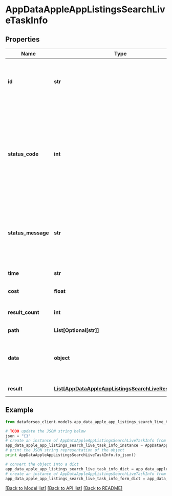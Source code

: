 # AppDataAppleAppListingsSearchLiveTaskInfo


## Properties

Name | Type | Description | Notes
------------ | ------------- | ------------- | -------------
**id** | **str** | task identifier unique task identifier in our system in the UUID format | [optional] 
**status_code** | **int** | status code of the task generated by DataForSEO, can be within the following range: 10000-60000 you can find the full list of the response codes here | [optional] 
**status_message** | **str** | informational message of the task you can find the full list of general informational messages here | [optional] 
**time** | **str** | execution time, seconds | [optional] 
**cost** | **float** | total tasks cost, USD | [optional] 
**result_count** | **int** | number of elements in the result array | [optional] 
**path** | **List[Optional[str]]** | URL path | [optional] 
**data** | **object** | contains the same parameters that you specified in the POST request | [optional] 
**result** | [**List[AppDataAppleAppListingsSearchLiveResultInfo]**](AppDataAppleAppListingsSearchLiveResultInfo.md) | array of results | [optional] 

## Example

```python
from dataforseo_client.models.app_data_apple_app_listings_search_live_task_info import AppDataAppleAppListingsSearchLiveTaskInfo

# TODO update the JSON string below
json = "{}"
# create an instance of AppDataAppleAppListingsSearchLiveTaskInfo from a JSON string
app_data_apple_app_listings_search_live_task_info_instance = AppDataAppleAppListingsSearchLiveTaskInfo.from_json(json)
# print the JSON string representation of the object
print AppDataAppleAppListingsSearchLiveTaskInfo.to_json()

# convert the object into a dict
app_data_apple_app_listings_search_live_task_info_dict = app_data_apple_app_listings_search_live_task_info_instance.to_dict()
# create an instance of AppDataAppleAppListingsSearchLiveTaskInfo from a dict
app_data_apple_app_listings_search_live_task_info_form_dict = app_data_apple_app_listings_search_live_task_info.from_dict(app_data_apple_app_listings_search_live_task_info_dict)
```
[[Back to Model list]](../README.md#documentation-for-models) [[Back to API list]](../README.md#documentation-for-api-endpoints) [[Back to README]](../README.md)


